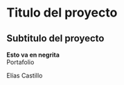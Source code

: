 # Titulo del proyecto
## Subtitulo del proyecto

**Esto va en negrita**<br>
Portafolio<br>

Elías Castillo   